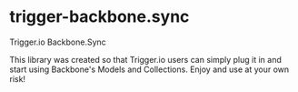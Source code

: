 trigger-backbone.sync
=====================

Trigger.io Backbone.Sync

This library was created so that Trigger.io users can simply plug it in and start using Backbone's Models and Collections. Enjoy and use at your own risk!
